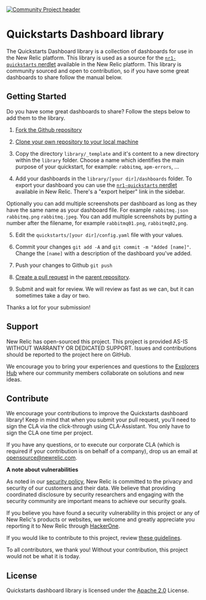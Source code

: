 [![Community Project header](https://github.com/newrelic/opensource-website/raw/master/src/images/categories/Community_Project.png)](https://opensource.newrelic.com/oss-category/#community-project)

# Quickstarts Dashboard library

The Quickstarts Dashboard library is a collection of dashboards for use in the New Relic platform. This library is used as a source for the [`nr1-quickstarts` nerdlet](https://github.com/newrelic/nr1-quickstarts) available in the New Relic platform. This library is community sourced and open to contribution, so if you have some great dashboards to share follow the manual below.

## Getting Started

Do you have some great dashboards to share? Follow the steps below to add them to the library.

1. [Fork the Github repository](https://help.github.com/en/github/getting-started-with-github/fork-a-repo#fork-an-example-repository)

2. [Clone your own repository to your local machine](https://help.github.com/en/github/creating-cloning-and-archiving-repositories/cloning-a-repository)

3. Copy the directory `library/_template` and it's content to a new directory within the `library` folder. Choose a name which identifies the main purpose of your quickstart, for example: `rabbitmq`, `apm-errors`, ...

4. Add your dashboards in the `library/[your dir]/dashboards` folder. To export your dashboard you can use the [`nr1-quickstarts` nerdlet](https://github.com/newrelic/nr1-quickstarts) available in New Relic. There's a "export helper" link in the sidebar.

Optionally you can add multiple screenshots per dashboard as long as they have the same name as your dashboard file. For example `rabbitmq.json` `rabbitmq.png` `rabbitmq.jpeg`. You can add multiple screenshots by putting a number after the filename, for example `rabbitmq01.png`, `rabbitmq02,png`.

5. Edit the `quickstarts/[your dir]/config.yaml` file with your values.

6. Commit your changes `git add -A` and `git commit -m "Added [name]"`. Change the `[name]` with a description of the dashboard you've added.

7. Push your changes to Github `git push`

8. [Create a pull request](https://help.github.com/en/github/collaborating-with-issues-and-pull-requests/creating-a-pull-request) in the [parent repository](https://github.com/newrelic/quickstarts-dashboard-library/compare?expand=1).

9. Submit and wait for review. We will review as fast as we can, but it can sometimes take a day or two.

Thanks a lot for your submission!

## Support

New Relic has open-sourced this project. This project is provided AS-IS WITHOUT WARRANTY OR DEDICATED SUPPORT. Issues and contributions should be reported to the project here on GitHub.

We encourage you to bring your experiences and questions to the [Explorers Hub](https://discuss.newrelic.com) where our community members collaborate on solutions and new ideas.

## Contribute

We encourage your contributions to improve the Quickstarts dashboard library! Keep in mind that when you submit your pull request, you'll need to sign the CLA via the click-through using CLA-Assistant. You only have to sign the CLA one time per project.

If you have any questions, or to execute our corporate CLA (which is required if your contribution is on behalf of a company), drop us an email at opensource@newrelic.com.

**A note about vulnerabilities**

As noted in our [security policy](../../security/policy), New Relic is committed to the privacy and security of our customers and their data. We believe that providing coordinated disclosure by security researchers and engaging with the security community are important means to achieve our security goals.

If you believe you have found a security vulnerability in this project or any of New Relic's products or websites, we welcome and greatly appreciate you reporting it to New Relic through [HackerOne](https://hackerone.com/newrelic).

If you would like to contribute to this project, review [these guidelines](./CONTRIBUTING.md).

To all contributors, we thank you!  Without your contribution, this project would not be what it is today.

## License
Quickstarts dashboard library is licensed under the [Apache 2.0](http://apache.org/licenses/LICENSE-2.0.txt) License.

